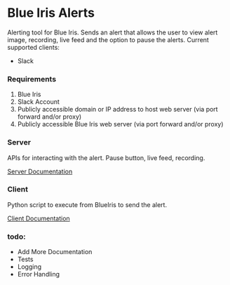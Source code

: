 # Blue Iris Alerts
Alerting tool for Blue Iris. Sends an alert that allows the user to view alert image, recording, live feed and the option to pause the alerts.
Current supported clients:
* Slack

### Requirements
1. Blue Iris
2. Slack Account
3. Publicly accessible domain or IP address to host web server (via port forward and/or proxy)
4. Publicly accessible Blue Iris web server (via port forward and/or proxy)

### Server
APIs for interacting with the alert. Pause button, live feed, recording.

[Server Documentation](/server/README.md)

### Client
Python script to execute from BlueIris to send the alert.

[Client Documentation](/client/README.md)

### todo:
- Add More Documentation
- Tests
- Logging
- Error Handling